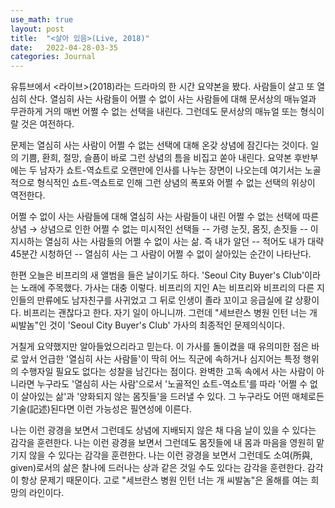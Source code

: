 ```yaml
---
use_math: true
layout: post
title:  "<살아 있음>(Live, 2018)"
date:   2022-04-28-03-35
categories: Journal
---
```

유튜브에서 <라이브>(2018)라는 드라마의 한 시간 요약본을 봤다. 사람들이 살고 또 열심히 산다. 열심히 사는 사람들이 어쩔 수 없이 사는 사람들에 대해 문서상의 매뉴얼과 무관하게 거의 매번 어쩔 수 없는 선택을 내린다. 그런데도 문서상의 매뉴얼 또는 형식이랄 것은 여전하다.

문제는 열심히 사는 사람이 어쩔 수 없는 선택에 대해 온갖 상념에 잠긴다는 것이다. 일의 기쁨, 환희, 절망, 슬픔이 바로 그런 상념의 틈을 비집고 쏟아 내린다. 요약본 후반부에는 두 남자가 쇼트-역쇼트로 오랜만에 인사를 나누는 장면이 나오는데 여기서는 노골적으로 형식적인 쇼트-역쇼트로 인해 그런 상념의 폭포와 어쩔 수 없는 선택의 위상이 역전한다.

어쩔 수 없이 사는 사람들에 대해 열심히 사는 사람들이 내린 어쩔 수 없는 선택에 따른 상념 $\rightarrow$ 상념으로 인한 어쩔 수 없는 미시적인 선택들 -- 가령 눈짓, 몸짓, 손짓들 -- 이 지시하는 열심히 사는 사람들의 어쩔 수 없이 사는 삶. 즉 내가 알던 -- 적어도 내가 대략 45분간 시청하던 -- 열심히 사는 그 사람이 어쩔 수 없이 살아있는 순간이 나타난다.

한편 오늘은 비프리의 새 앨범을 들은 날이기도 하다. 'Seoul City Buyer's Club'이라는 노래에 주목했다. 가사는 대충 이렇다. 비프리의 지인 A는 비프리와 비프리의 다른 지인들의 만류에도 남자친구를 사귀었고 그 뒤로 인생이 졸라 꼬이고 응급실에 갈 상황이다. 비프리는 괜찮다고 한다. 자기 일이 아니니까. 그런데 "세브란스 병원 인턴 너는 개 씨발놈"인 것이  'Seoul City Buyer's Club' 가사의 최종적인 문제의식이다. 

거칠게 요약했지만 알아들었으리라고 믿는다. 이 가사를 돌이켰을 때 유의미한 점은 바로 앞서 언급한 '열심히 사는 사람들'이 딱히 어느 직군에 속하거나 심지어는 특정 행위의 수행자일 필요도 없다는 성찰을 남긴다는 점이다. 완벽한 고독 속에서 사는 사람이 아니라면 누구라도 '열심히 사는 사람'으로서 '노골적인 쇼트-역쇼트'를 따라 '어쩔 수 없이 살아있는 삶'과 '양화되지 않는 몸짓들'을 드러낼 수 있다. 그 누구라도 어떤 매체로든 기술(記述)된다면 이런 가능성은 필연성에 이른다.

나는 이런 광경을 보면서 그런데도 상념에 지배되지 않은 채 다음 날이 있을 수 있다는 감각을 훈련한다. 나는 이런 광경을 보면서 그런데도 몸짓들에 내 몸과 마음을 영원히 맡기지 않을 수 있다는 감각을 훈련한다. 나는 이런 광경을 보면서 그런데도 소여(所與, given)로서의 삶은 찰나에 드러나는 상과 같은 것일 수도 있다는 감각을 훈련한다. 감각이 항상 문제기 때문이다. 고로 "세브란스 병원 인턴 너는 개 씨발놈"은 올해를 여는 희망의 라인이다.